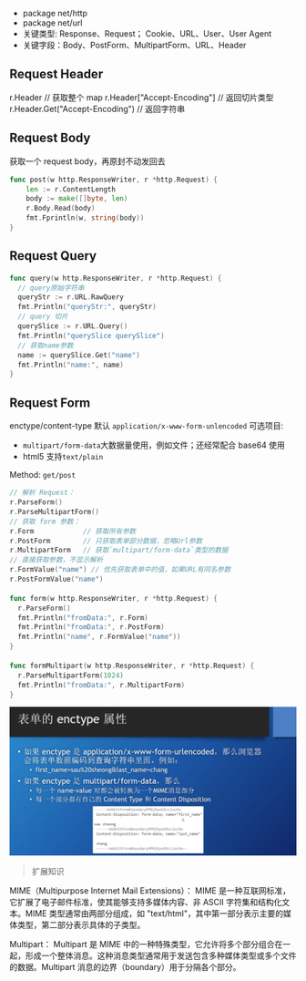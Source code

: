 - package net/http
- package net/url
- 关键类型: Response、Request； Cookie、URL、User、User Agent
- 关键字段：Body、PostForm、MultipartForm、URL、Header

## Request Header

r.Header // 获取整个 map
r.Header["Accept-Encoding"] // 返回切片类型
r.Header.Get("Accept-Encoding") // 返回字符串

## Request Body

获取一个 request body，再原封不动发回去

```go
func post(w http.ResponseWriter, r *http.Request) {
	len := r.ContentLength
	body := make([]byte, len)
	r.Body.Read(body)
	fmt.Fprintln(w, string(body))
}
```

## Request Query

```go
func query(w http.ResponseWriter, r *http.Request) {
  // query原始字符串
  queryStr := r.URL.RawQuery
  fmt.Println("queryStr:", queryStr)
  // query 切片
  querySlice := r.URL.Query()
  fmt.Println("querySlice querySlice")
  // 获取name参数
  name := querySlice.Get("name")
  fmt.Println("name:", name)
}
```

## Request Form

enctype/content-type 默认 `application/x-www-form-unlencoded`
可选项目:

- `multipart/form-data`大数据量使用，例如文件；还经常配合 base64 使用
- html5 支持`text/plain`

Method: `get/post`

```go
// 解析 Request：
r.ParseForm()
r.ParseMultipartForm()
// 获取 form 参数：
r.Form            // 获取所有参数
r.PostForm        // 只获取表单部分数据，忽略Url参数
r.MultipartForm   // 获取`multipart/form-data`类型的数据
// 直接获取参数，不显示解析
r.FormValue("name") // 优先获取表单中的值，如果URL有同名参数
r.PostFormValue("name")

func form(w http.ResponseWriter, r *http.Request) {
  r.ParseForm()
  fmt.Println("fromData:", r.Form)
  fmt.Println("fromData:", r.PostForm)
  fmt.Println("name", r.FormValue("name"))
}

func formMultipart(w http.ResponseWriter, r *http.Request) {
  r.ParseMultipartForm(1024)
  fmt.Println("fromData:", r.MultipartForm)
}
```

![form-enctype](./form-enctype.jpg)

> 扩展知识

MIME（Multipurpose Internet Mail Extensions）： MIME 是一种互联网标准，它扩展了电子邮件标准，使其能够支持多媒体内容、非 ASCII 字符集和结构化文本。MIME 类型通常由两部分组成，如 "text/html"，其中第一部分表示主要的媒体类型，第二部分表示具体的子类型。

Multipart： Multipart 是 MIME 中的一种特殊类型，它允许将多个部分组合在一起，形成一个整体消息。这种消息类型通常用于发送包含多种媒体类型或多个文件的数据。Multipart 消息的边界（boundary）用于分隔各个部分。
